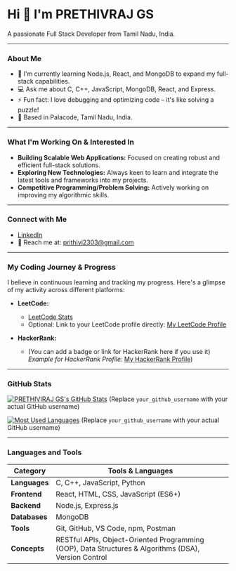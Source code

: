 # Hi 👋 I'm PRETHIVRAJ GS

A passionate Full Stack Developer from Tamil Nadu, India.

---

### About Me

* 🌱 I'm currently learning Node.js, React, and MongoDB to expand my full-stack capabilities.
* 💻 Ask me about C, C++, JavaScript, MongoDB, React, and Express.
* ⚡ Fun fact: I love debugging and optimizing code – it's like solving a puzzle!
* 📍 Based in Palacode, Tamil Nadu, India.

---

### What I'm Working On & Interested In

* **Building Scalable Web Applications:** Focused on creating robust and efficient full-stack solutions.
* **Exploring New Technologies:** Always keen to learn and integrate the latest tools and frameworks into my projects.
* **Competitive Programming/Problem Solving:** Actively working on improving my algorithmic skills.

---

### Connect with Me

* [LinkedIn](https://www.linkedin.com/in/prethivraj-gs-b42358307/)
* 📧 Reach me at: prithivi2303@gmail.com

---

### My Coding Journey & Progress

I believe in continuous learning and tracking my progress. Here's a glimpse of my activity across different platforms:

* **LeetCode:**
    * [LeetCode Stats](https://leetcode.com/6QWLrIZgOg/)
    * Optional: Link to your LeetCode profile directly: [My LeetCode Profile](https://leetcode.com/6QWLrIZgOg/)

* **HackerRank:**
    * (You can add a badge or link for HackerRank here if you use it)
     *Example for HackerRank Profile:* [My HackerRank Profile](https://www.hackerrank.com/profile/prithivi2303))

---

### GitHub Stats

[![PRETHIVIRAJ GS's GitHub Stats](https://github-readme-stats.vercel.app/api?username=your_github_username&show_icons=true&theme=dracula)](https://github.com/your_github_username) (Replace `your_github_username` with your actual GitHub username)

[![Most Used Languages](https://github-readme-stats.vercel.app/api/top-langs/?username=your_github_username&layout=compact&theme=dracula)](https://github.com/your_github_username) (Replace `your_github_username` with your actual GitHub username)

---

### Languages and Tools

| Category       | Tools & Languages                                                                                                                                   |
|--------------  |-----------------------------------------------------------------------------------------------------------------------------------------------------|
| **Languages**  | C, C++, JavaScript, Python                                                                                                                            |
| **Frontend**   | React, HTML, CSS, JavaScript (ES6+)                                                                                                                   |
| **Backend**    | Node.js, Express.js                                                                                                                                    |
| **Databases**  | MongoDB                                                                                                                                               |
| **Tools**      | Git, GitHub, VS Code, npm, Postman                                                                                                                       |
| **Concepts**   | RESTful APIs, Object-Oriented Programming (OOP), Data Structures & Algorithms (DSA), Version Control                                                  |
